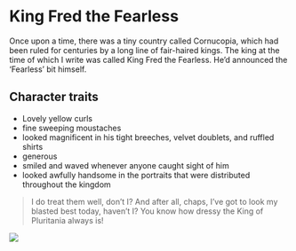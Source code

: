 # King Fred the Fearless

Once upon a time, there was a tiny country called Cornucopia, which had been ruled for centuries by a long line of fair-haired kings. The king at the time of which I write was called King Fred the Fearless. He’d announced the ‘Fearless’ bit himself.

## Character traits

* Lovely yellow curls
* fine sweeping moustaches
* looked magnificent in his tight breeches, velvet doublets, and ruffled shirts
* generous
* smiled and waved whenever anyone caught sight of him
* looked awfully handsome in the portraits that were distributed throughout the kingdom

> I do treat them well, don’t I?
> And after all, chaps, I’ve got to look my blasted best today, haven’t I? 
> You know how dressy the King of Pluritania always is!

<img src="https://assets.theickabog.com/wp-content/uploads/2020/06/FredIckabog_Belle_9.jpeg"/>
